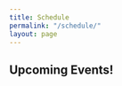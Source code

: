 ```yaml
---
title: Schedule
permalink: "/schedule/"
layout: page
---
```


## Upcoming Events!


<div data-tockify-component="calendar" data-tockify-calendar="popgymbk"></div>
<script data-cfasync="false" data-tockify-script="embed" src="https://public.tockify.com/browser/embed.js"></script>
